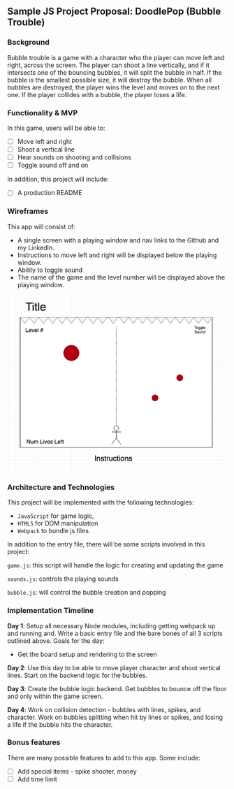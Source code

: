 ## Sample JS Project Proposal: DoodlePop (Bubble Trouble)

### Background

Bubble trouble is a game with a character who the player can move left and right, across the screen. The player can shoot a line vertically, and if it intersects one of the bouncing bubbles, it will split the bubble in half. If the bubble is the smallest possible size, it will destroy the bubble. When all bubbles are destroyed, the player wins the level and moves on to the next one. If the player collides with a bubble, the player loses a life. 

### Functionality & MVP  

In this game, users will be able to:

- [ ] Move left and right
- [ ] Shoot a vertical line
- [ ] Hear sounds on shooting and collisions
- [ ] Toggle sound off and on

In addition, this project will include:

- [ ] A production README

### Wireframes

This app will consist of:
- A single screen with a playing window and nav links to the Github and my LinkedIn. 
- Instructions to move left and right will be displayed below the playing window.
- Ability to toggle sound
- The name of the game and the level number will be displayed above the playing window.

![wireframes](https://github.com/tseleski/DoodlePop/blob/master/js-proposal-wireframe.png)

### Architecture and Technologies

This project will be implemented with the following technologies:

- `JavaScript` for game logic,
- `HTML5` for DOM manipulation
- `Webpack` to bundle js files.

In addition to the entry file, there will be some scripts involved in this project:

`game.js`: this script will handle the logic for creating and updating the game

`sounds.js`: controls the playing sounds

`bubble.js`: will control the bubble creation and popping

### Implementation Timeline

**Day 1**: Setup all necessary Node modules, including getting webpack up and running and. Write a basic entry file and the bare bones of all 3 scripts outlined above. Goals for the day:

- Get the board setup and rendering to the screen

**Day 2**: Use this day to be able to move player character and shoot vertical lines. Start on the backend logic for the bubbles.

**Day 3**: Create the bubble logic backend. Get bubbles to bounce off the floor and only within the game screen. 

**Day 4**: Work on collision detection - bubbles with lines, spikes, and character. Work on bubbles splitting when hit by lines or spikes, and losing a life if the bubble hits the character.


### Bonus features

There are many possible features to add to this app. Some include:

- [ ] Add special items - spike shooter, money
- [ ] Add time limit